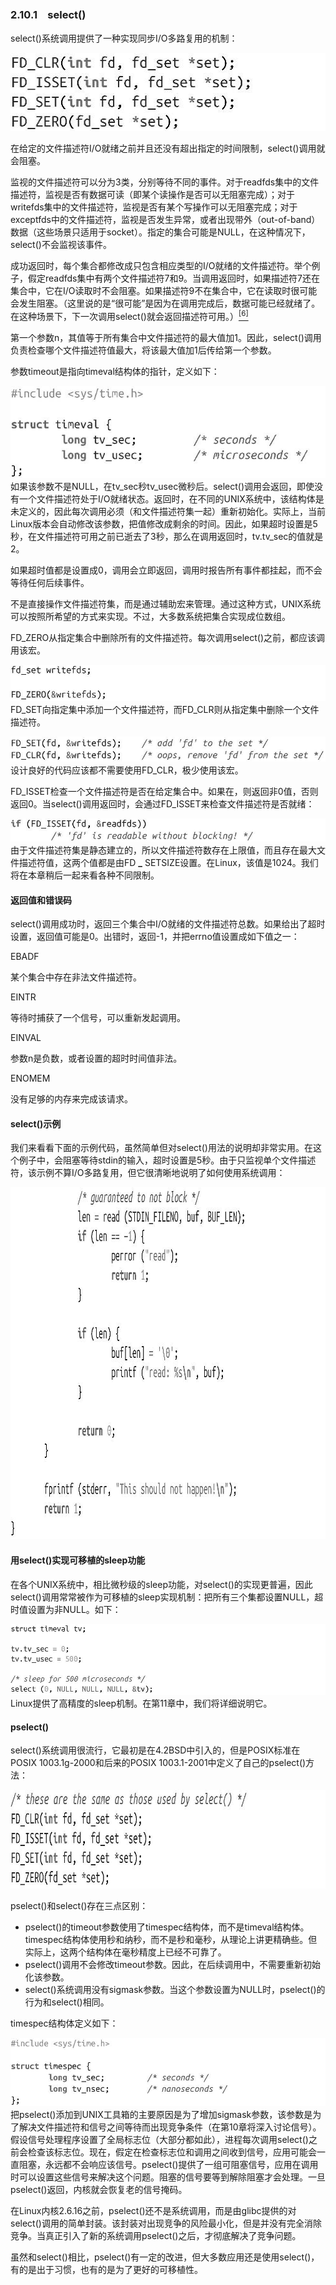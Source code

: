 ### 2.10.1　select()

select()系统调用提供了一种实现同步I/O多路复用的机制：

<img class="my_markdown" src="../images/59.jpg" style="width:510px;  height: 125px; "/>

在给定的文件描述符I/O就绪之前并且还没有超出指定的时间限制，select()调用就会阻塞。

监视的文件描述符可以分为3类，分别等待不同的事件。对于readfds集中的文件描述符，监视是否有数据可读（即某个读操作是否可以无阻塞完成）；对于writefds集中的文件描述符，监视是否有某个写操作可以无阻塞完成；对于exceptfds中的文件描述符，监视是否发生异常，或者出现带外（out-of-band）数据（这些场景只适用于socket）。指定的集合可能是NULL，在这种情况下，select()不会监视该事件。

成功返回时，每个集合都修改成只包含相应类型的I/O就绪的文件描述符。举个例子，假定readfds集中有两个文件描述符7和9。当调用返回时，如果描述符7还在集合中，它在I/O读取时不会阻塞。如果描述符9不在集合中，它在读取时很可能会发生阻塞。（这里说的是“很可能”是因为在调用完成后，数据可能已经就绪了。在这种场景下，下一次调用select()就会返回描述符可用。）<a class="my_markdown" href="['#anchor26']"><sup class="my_markdown">[6]</sup></a>

第一个参数n，其值等于所有集合中文件描述符的最大值加1。因此，select()调用负责检查哪个文件描述符值最大，将该最大值加1后传给第一个参数。

参数timeout是指向timeval结构体的指针，定义如下：



![60.jpg](../images/60.jpg)
如果该参数不是NULL，在tv_sec秒tv_usec微秒后。select()调用会返回，即使没有一个文件描述符处于I/O就绪状态。返回时，在不同的UNIX系统中，该结构体是未定义的，因此每次调用必须（和文件描述符集一起）重新初始化。实际上，当前Linux版本会自动修改该参数，把值修改成剩余的时间。因此，如果超时设置是5秒，在文件描述符可用之前已逝去了3秒，那么在调用返回时，tv.tv_sec的值就是2。

如果超时值都是设置成0，调用会立即返回，调用时报告所有事件都挂起，而不会等待任何后续事件。

不是直接操作文件描述符集，而是通过辅助宏来管理。通过这种方式，UNIX系统可以按照所希望的方式来实现。不过，大多数系统把集合实现成位数组。

FD_ZERO从指定集合中删除所有的文件描述符。每次调用select()之前，都应该调用该宏。



![61.jpg](../images/61.jpg)
FD_SET向指定集中添加一个文件描述符，而FD_CLR则从指定集中删除一个文件描述符。



![62.jpg](../images/62.jpg)
设计良好的代码应该都不需要使用FD_CLR，极少使用该宏。

FD_ISSET检查一个文件描述符是否在给定集合中。如果在，则返回非0值，否则返回0。当select()调用返回时，会通过FD_ISSET来检查文件描述符是否就绪：



![63.jpg](../images/63.jpg)
由于文件描述符集是静态建立的，所以文件描述符数存在上限值，而且存在最大文件描述符值，这两个值都是由FD **_** SETSIZE设置。在Linux，该值是1024。我们将在本章稍后一起来看各种不同限制。

#### 返回值和错误码

select()调用成功时，返回三个集合中I/O就绪的文件描述符总数。如果给出了超时设置，返回值可能是0。出错时，返回-1，并把errno值设置成如下值之一：

EBADF

某个集合中存在非法文件描述符。

EINTR

等待时捕获了一个信号，可以重新发起调用。

EINVAL

参数n是负数，或者设置的超时时间值非法。

ENOMEM

没有足够的内存来完成该请求。

#### select()示例

我们来看看下面的示例代码，虽然简单但对select()用法的说明却非常实用。在这个例子中，会阻塞等待stdin的输入，超时设置是5秒。由于只监视单个文件描述符，该示例不算I/O多路复用，但它很清晰地说明了如何使用系统调用：

<img class="my_markdown" src="../images/66.jpg" style="width:978px;  height: 563px; "/>

#### 用select()实现可移植的sleep功能

在各个UNIX系统中，相比微秒级的sleep功能，对select()的实现更普遍，因此select()调用常常被作为可移植的sleep实现机制：把所有三个集都设置NULL，超时值设置为非NULL。如下：



![67.jpg](../images/67.jpg)
Linux提供了高精度的sleep机制。在第11章中，我们将详细说明它。

#### pselect()

select()系统调用很流行，它最初是在4.2BSD中引入的，但是POSIX标准在POSIX 1003.1g-2000和后来的POSIX 1003.1-2001中定义了自己的pselect()方法：

<img class="my_markdown" src="../images/70.jpg" style="width:870px;  height: 158px; "/>

pselect()和select()存在三点区别：

+ pselect()的timeout参数使用了timespec结构体，而不是timeval结构体。timespec结构体使用秒和纳秒，而不是秒和毫秒，从理论上讲更精确些。但实际上，这两个结构体在毫秒精度上已经不可靠了。
+ pselect()调用不会修改timeout参数。因此，在后续调用中，不需要重新初始化该参数。
+ select()系统调用没有sigmask参数。当这个参数设置为NULL时，pselect()的行为和select()相同。

timespec结构体定义如下：



![71.jpg](../images/71.jpg)
把pselect()添加到UNIX工具箱的主要原因是为了增加sigmask参数，该参数是为了解决文件描述符和信号之间等待而出现竞争条件（在第10章将深入讨论信号）。假设信号处理程序设置了全局标志位（大部分都如此），进程每次调用select()之前会检查该标志位。现在，假定在检查标志位和调用之间收到信号，应用可能会一直阻塞，永远都不会响应该信号。pselect()提供了一组可阻塞信号，应用在调用时可以设置这些信号来解决这个问题。阻塞的信号要等到解除阻塞才会处理。一旦pselect()返回，内核就会恢复老的信号掩码。

在Linux内核2.6.16之前，pselect()还不是系统调用，而是由glibc提供的对select()调用的简单封装。该封装对出现竞争的风险最小化，但是并没有完全消除竞争。当真正引入了新的系统调用pselect()之后，才彻底解决了竞争问题。

虽然和select()相比，pselect()有一定的改进，但大多数应用还是使用select()，有的是出于习惯，也有的是为了更好的可移植性。

